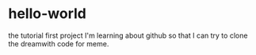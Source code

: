 # hello-world
the tutorial first project
I'm learning about github so that I can try to clone the dreamwith code for meme.
